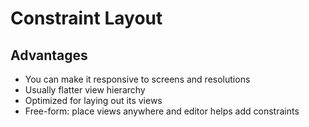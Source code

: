 # Constraint Layout

## Advantages

- You can make it responsive to screens and resolutions
- Usually flatter view hierarchy
- Optimized for laying out its views
- Free-form: place views anywhere and editor helps add constraints

